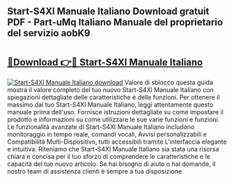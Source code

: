 ## Start-S4Xl Manuale Italiano Download gratuit PDF - Part-uMq Italiano Manuale del proprietario del servizio aobK9

# <h2><a href="http://dfgyet.blite.top/?on=Start-S4Xl+Manuale+Italiano">🔗Download 👉🔴 Start-S4Xl Manuale Italiano</a></h2>

[![Start-S4Xl Manuale Italiano download](https://i.imgur.com/lujVjoI.png)](http://dfgyet.blite.top/?on=Start-S4Xl+Manuale+Italiano)
Valore di sblocco questa guida mostra il valore completo del tuo nuovo Start-S4Xl Manuale Italiano con spiegazioni dettagliate delle caratteristiche e delle funzioni. Per ottenere il massimo dal tuo Start-S4Xl Manuale Italiano, leggi attentamente questo manuale prima dell'uso. Fornisce istruzioni dettagliate su come impostare il prodotto e informazioni su come utilizzare le sue varie funzioni e funzioni. Le funzionalità avanzate di Start-S4Xl Manuale Italiano includono monitoraggio in tempo reale, comandi vocali, Avvisi personalizzabili e Compatibilità Multi-Dispositivo, tutti accessibili tramite L'interfaccia elegante e intuitiva. Riteniamo che Start-S4Xl Manuale Italiano sia stata una risorsa chiara e concisa per il tuo sforzo di comprendere le caratteristiche e le capacità del tuo nuovo articolo. Se hai bisogno di aiuto o hai domande, il nostro team di assistenza clienti è sempre a tua disposizione.
